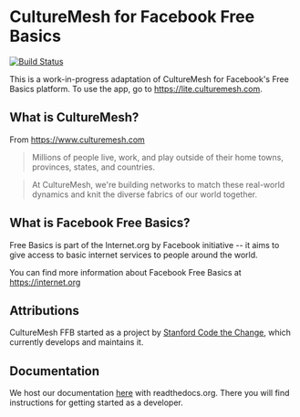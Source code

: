 
# CultureMesh for Facebook Free Basics

[![Build Status](https://travis-ci.org/alanefl/culturemeshFFB.svg?branch=master)](https://travis-ci.org/alanefl/culturemeshFFB)

This is a work-in-progress adaptation of CultureMesh for Facebook's Free Basics 
platform. To use the app, go to https://lite.culturemesh.com.

## What is CultureMesh?

From https://www.culturemesh.com

> Millions of people live, work, and play outside of their home towns, 
> provinces, states, and countries.

> At CultureMesh, we're building networks to match these real-world dynamics 
> and knit the diverse fabrics of our world together.

## What is Facebook Free Basics?

Free Basics is part of the Internet.org by Facebook initiative -- it aims
to give access to basic internet services to people around the world.

You can find more information about Facebook Free Basics at https://internet.org

## Attributions

CultureMesh FFB started as a project by
[Stanford Code the Change](https://codethechange.stanford.edu/), which currently
develops and maintains it.

## Documentation

We host our documentation 
[here](https://culturemeshffb.readthedocs.io/en/latest/) with readthedocs.org.
There you will find instructions for getting started as a developer.